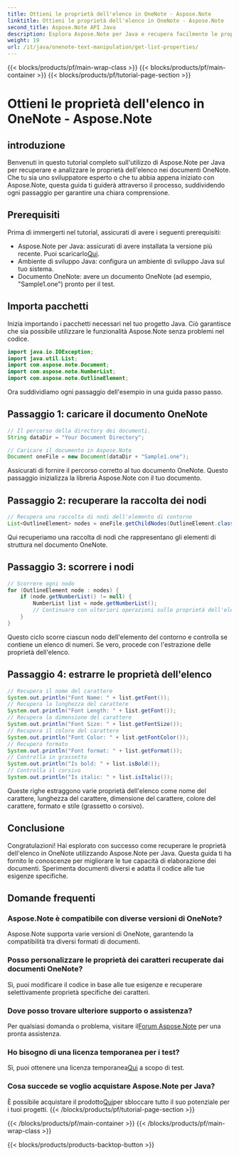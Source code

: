 ```yaml
---
title: Ottieni le proprietà dell'elenco in OneNote - Aspose.Note
linktitle: Ottieni le proprietà dell'elenco in OneNote - Aspose.Note
second_title: Aspose.Note API Java
description: Esplora Aspose.Note per Java e recupera facilmente le proprietà dell'elenco nei documenti OneNote. Migliora l'elaborazione dei tuoi documenti con questa potente libreria Java.
weight: 19
url: /it/java/onenote-text-manipulation/get-list-properties/
---
```


{{< blocks/products/pf/main-wrap-class >}}
{{< blocks/products/pf/main-container >}}
{{< blocks/products/pf/tutorial-page-section >}}

# Ottieni le proprietà dell'elenco in OneNote - Aspose.Note

## introduzione
Benvenuti in questo tutorial completo sull'utilizzo di Aspose.Note per Java per recuperare e analizzare le proprietà dell'elenco nei documenti OneNote. Che tu sia uno sviluppatore esperto o che tu abbia appena iniziato con Aspose.Note, questa guida ti guiderà attraverso il processo, suddividendo ogni passaggio per garantire una chiara comprensione.
## Prerequisiti
Prima di immergerti nel tutorial, assicurati di avere i seguenti prerequisiti:
-  Aspose.Note per Java: assicurati di avere installata la versione più recente. Puoi scaricarlo[Qui](https://releases.aspose.com/note/java/).
- Ambiente di sviluppo Java: configura un ambiente di sviluppo Java sul tuo sistema.
- Documento OneNote: avere un documento OneNote (ad esempio, "Sample1.one") pronto per il test.
## Importa pacchetti
Inizia importando i pacchetti necessari nel tuo progetto Java. Ciò garantisce che sia possibile utilizzare le funzionalità Aspose.Note senza problemi nel codice.
```java
import java.io.IOException;
import java.util.List;
import com.aspose.note.Document;
import com.aspose.note.NumberList;
import com.aspose.note.OutlineElement;
```

Ora suddividiamo ogni passaggio dell'esempio in una guida passo passo.

## Passaggio 1: caricare il documento OneNote

```java
// Il percorso della directory dei documenti.
String dataDir = "Your Document Directory";

// Caricare il documento in Aspose.Note
Document oneFile = new Document(dataDir + "Sample1.one");
```

Assicurati di fornire il percorso corretto al tuo documento OneNote. Questo passaggio inizializza la libreria Aspose.Note con il tuo documento.

## Passaggio 2: recuperare la raccolta dei nodi

```java
// Recupera una raccolta di nodi dell'elemento di contorno
List<OutlineElement> nodes = oneFile.getChildNodes(OutlineElement.class);
```

Qui recuperiamo una raccolta di nodi che rappresentano gli elementi di struttura nel documento OneNote.

## Passaggio 3: scorrere i nodi

```java
// Scorrere ogni nodo
for (OutlineElement node : nodes) {
    if (node.getNumberList() != null) {
        NumberList list = node.getNumberList();
        // Continuare con ulteriori operazioni sulle proprietà dell'elenco
    }
}
```

Questo ciclo scorre ciascun nodo dell'elemento del contorno e controlla se contiene un elenco di numeri. Se vero, procede con l'estrazione delle proprietà dell'elenco.

## Passaggio 4: estrarre le proprietà dell'elenco

```java
// Recupera il nome del carattere
System.out.println("Font Name: " + list.getFont());
// Recupera la lunghezza del carattere
System.out.println("Font Length: " + list.getFont());
// Recupera la dimensione del carattere
System.out.println("Font Size: " + list.getFontSize());
// Recupera il colore del carattere
System.out.println("Font Color: " + list.getFontColor());
// Recupera formato
System.out.println("Font format: " + list.getFormat());
// Controlla in grassetto
System.out.println("Is bold: " + list.isBold());
// Controlla il corsivo
System.out.println("Is italic: " + list.isItalic());
```

Queste righe estraggono varie proprietà dell'elenco come nome del carattere, lunghezza del carattere, dimensione del carattere, colore del carattere, formato e stile (grassetto o corsivo).

## Conclusione
Congratulazioni! Hai esplorato con successo come recuperare le proprietà dell'elenco in OneNote utilizzando Aspose.Note per Java. Questa guida ti ha fornito le conoscenze per migliorare le tue capacità di elaborazione dei documenti. Sperimenta documenti diversi e adatta il codice alle tue esigenze specifiche.
## Domande frequenti
### Aspose.Note è compatibile con diverse versioni di OneNote?
Aspose.Note supporta varie versioni di OneNote, garantendo la compatibilità tra diversi formati di documenti.
### Posso personalizzare le proprietà dei caratteri recuperate dai documenti OneNote?
Sì, puoi modificare il codice in base alle tue esigenze e recuperare selettivamente proprietà specifiche dei caratteri.
### Dove posso trovare ulteriore supporto o assistenza?
 Per qualsiasi domanda o problema, visitare il[Forum Aspose.Note](https://forum.aspose.com/c/note/28) per una pronta assistenza.
### Ho bisogno di una licenza temporanea per i test?
 Sì, puoi ottenere una licenza temporanea[Qui](https://purchase.aspose.com/temporary-license/) a scopo di test.
### Cosa succede se voglio acquistare Aspose.Note per Java?
 È possibile acquistare il prodotto[Qui](https://purchase.aspose.com/buy)per sbloccare tutto il suo potenziale per i tuoi progetti.
{{< /blocks/products/pf/tutorial-page-section >}}

{{< /blocks/products/pf/main-container >}}
{{< /blocks/products/pf/main-wrap-class >}}

{{< blocks/products/products-backtop-button >}}
